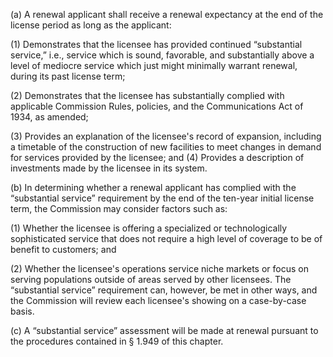 (a) A renewal applicant shall receive a renewal expectancy at the end of the license period as long as the applicant:
                                    

(1) Demonstrates that the licensee has provided continued “substantial service,” i.e., service which is sound, favorable, and substantially above a level of mediocre service which just might minimally warrant renewal, during its past license term;

(2) Demonstrates that the licensee has substantially complied with applicable Commission Rules, policies, and the Communications Act of 1934, as amended;

(3) Provides an explanation of the licensee's record of expansion, including a timetable of the construction of new facilities to meet changes in demand for services provided by the licensee; and (4) Provides a description of investments made by the licensee in its system.

(b) In determining whether a renewal applicant has complied with the “substantial service” requirement by the end of the ten-year initial license term, the Commission may consider factors such as:

(1) Whether the licensee is offering a specialized or technologically sophisticated service that does not require a high level of coverage to be of benefit to customers; and

(2) Whether the licensee's operations service niche markets or focus on serving populations outside of areas served by other licensees. The “substantial service” requirement can, however, be met in other ways, and the Commission will review each licensee's showing on a case-by-case basis.

(c) A “substantial service” assessment will be made at renewal pursuant to the procedures contained in § 1.949 of this chapter.

